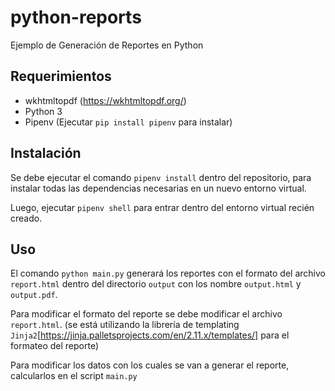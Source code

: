 # python-reports

Ejemplo de Generación de Reportes en Python

## Requerimientos

- wkhtmltopdf (https://wkhtmltopdf.org/)
- Python 3
- Pipenv (Ejecutar `pip install pipenv` para instalar)

## Instalación

Se debe ejecutar el comando `pipenv install` dentro del repositorio, para instalar todas las dependencias necesarias en un nuevo entorno virtual.

Luego, ejecutar `pipenv shell` para entrar dentro del entorno virtual recién creado.

## Uso

El comando `python main.py` generará los reportes con el formato del archivo `report.html` dentro del directorio `output` con los nombre `output.html` y `output.pdf`.

Para modificar el formato del reporte se debe modificar el archivo `report.html`. (se está utilizando la librería de templating `Jinja2`[https://jinja.palletsprojects.com/en/2.11.x/templates/] para el formateo del reporte)

Para modificar los datos con los cuales se van a generar el reporte, calcularlos  en el script `main.py`

